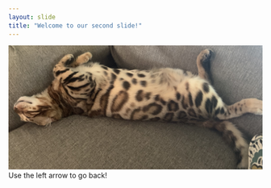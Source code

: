 ```yaml
---
layout: slide
title: "Welcome to our second slide!"
---
```

![This is a cat](_posts/IMG_2790.jpg?raw=true "cat")
Use the left arrow to go back!
